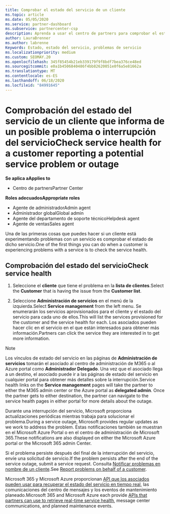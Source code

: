 ```yaml
---
title: Comprobar el estado del servicio de un cliente
ms.topic: article
ms.date: 05/05/2020
ms.service: partner-dashboard
ms.subservice: partnercenter-csp
description: Aprenda a usar el centro de partners para comprobar el estado del servicio de un cliente cuando se produzca un problema con un servicio.
author: LauraBrenner
ms.author: labrenne
Keywords: Estado, estado del servicio, problemas de servicio
ms.localizationpriority: medium
ms.custom: SEOMAY.20
ms.openlocfilehash: 345f85454b21eb339179f9f8bdf7bea376ce48ed
ms.sourcegitcommit: e0a1b4506840486f4bb82620051e0f6a5e81662a
ms.translationtype: MT
ms.contentlocale: es-ES
ms.lasthandoff: 06/18/2020
ms.locfileid: "84991645"
---
```

# <a name="check-service-health-for-a-customer-reporting-a-potential-service-problem-or-outage"></a><span data-ttu-id="81da9-104">Comprobación del estado del servicio de un cliente que informa de un posible problema o interrupción del servicio</span><span class="sxs-lookup"><span data-stu-id="81da9-104">Check service health for a customer reporting a potential service problem or outage</span></span>

<span data-ttu-id="81da9-105">**Se aplica a**</span><span class="sxs-lookup"><span data-stu-id="81da9-105">**Applies to**</span></span>

- <span data-ttu-id="81da9-106">Centro de partners</span><span class="sxs-lookup"><span data-stu-id="81da9-106">Partner Center</span></span>

<span data-ttu-id="81da9-107">**Roles adecuados**</span><span class="sxs-lookup"><span data-stu-id="81da9-107">**Appropriate roles**</span></span>

- <span data-ttu-id="81da9-108">Agente de administrador</span><span class="sxs-lookup"><span data-stu-id="81da9-108">Admin agent</span></span>
- <span data-ttu-id="81da9-109">Administrador global</span><span class="sxs-lookup"><span data-stu-id="81da9-109">Global admin</span></span>
- <span data-ttu-id="81da9-110">Agente del departamento de soporte técnico</span><span class="sxs-lookup"><span data-stu-id="81da9-110">Helpdesk agent</span></span>
- <span data-ttu-id="81da9-111">Agente de ventas</span><span class="sxs-lookup"><span data-stu-id="81da9-111">Sales agent</span></span>

<span data-ttu-id="81da9-112">Una de las primeras cosas que puedes hacer si un cliente está experimentando problemas con un servicio es comprobar el estado de dicho servicio.</span><span class="sxs-lookup"><span data-stu-id="81da9-112">One of the first things you can do when a customer is experiencing problems with a service is to check the service health.</span></span> 

## <a name="check-service-health"></a><span data-ttu-id="81da9-113">Comprobación del estado del servicio</span><span class="sxs-lookup"><span data-stu-id="81da9-113">Check service health</span></span>

1. <span data-ttu-id="81da9-114">Seleccione el **cliente** que tiene el problema en la **lista de clientes**.</span><span class="sxs-lookup"><span data-stu-id="81da9-114">Select the **Customer** that is having the issue from the **Customer list**.</span></span>

2. <span data-ttu-id="81da9-115">Seleccione **Administración de servicios** en el menú de la izquierda.</span><span class="sxs-lookup"><span data-stu-id="81da9-115">Select **Service management** from the left menu.</span></span> <span data-ttu-id="81da9-116">Se enumerarán los servicios aprovisionados para el cliente y el estado del servicio para cada uno de ellos.</span><span class="sxs-lookup"><span data-stu-id="81da9-116">This will list the services provisioned for the customer and the service health for each.</span></span> <span data-ttu-id="81da9-117">Los asociados pueden hacer clic en el servicio en el que están interesados para obtener más información.</span><span class="sxs-lookup"><span data-stu-id="81da9-117">Partners can click the service they are interested in to get more information.</span></span> 

>[!NOTE] 
> <span data-ttu-id="81da9-118">Los vínculos de estado del servicio en las páginas de **Administración de servicios** tomarán el asociado al centro de administración de M365 o al Azure portal como **Administrador Delegado**. Una vez que el asociado llega a un destino, el asociado puede ir a las páginas de estado del servicio en cualquier portal para obtener más detalles sobre la interrupción.</span><span class="sxs-lookup"><span data-stu-id="81da9-118">Service health links on the **Service management** pages will take the partner to either the M365 admin center or the Azure portal as **delegated admin**. Once the partner gets to either destination, the partner can navigate to the service health pages in either portal for more details about the outage.</span></span>
 
<span data-ttu-id="81da9-119">Durante una interrupción del servicio, Microsoft proporciona actualizaciones periódicas mientras trabaja para solucionar el problema.</span><span class="sxs-lookup"><span data-stu-id="81da9-119">During a service outage, Microsoft provides regular updates as we work to address the problem.</span></span> <span data-ttu-id="81da9-120">Estas notificaciones también se muestran en el Microsoft Azure Portal o en el centro de administración de Microsoft 365.</span><span class="sxs-lookup"><span data-stu-id="81da9-120">These notifications are also displayed on either the Microsoft Azure portal or the Microsoft 365 admin Center.</span></span>

<span data-ttu-id="81da9-121">Si el problema persiste después del final de la interrupción del servicio, envíe una solicitud de servicio.</span><span class="sxs-lookup"><span data-stu-id="81da9-121">If the problem persists after the end of the service outage, submit a service request.</span></span> <span data-ttu-id="81da9-122">Consulta [Notificar problemas en nombre de un cliente](report-problems-on-behalf-of-a-customer.md).</span><span class="sxs-lookup"><span data-stu-id="81da9-122">See [Report problems on behalf of a customer](report-problems-on-behalf-of-a-customer.md).</span></span>

<span data-ttu-id="81da9-123">Microsoft 365 y Microsoft Azure proporcionan [API que los asociados pueden usar para recuperar el estado del servicio en tiempo real](get-automated-service-notifications-with-our-apis.md), las comunicaciones del centro de mensajes y los eventos de mantenimiento planeado.</span><span class="sxs-lookup"><span data-stu-id="81da9-123">Microsoft 365 and Microsoft Azure each provide [APIs that partners can use to retrieve real-time service health](get-automated-service-notifications-with-our-apis.md), message center communications, and planned maintenance events.</span></span>

 

